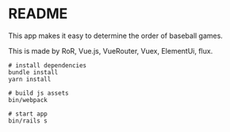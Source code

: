 # README

This app makes it easy to determine the order of baseball games.

This is made by RoR, Vue.js, VueRouter, Vuex, ElementUi, flux.

```
# install dependencies
bundle install
yarn install

# build js assets
bin/webpack

# start app
bin/rails s

```
